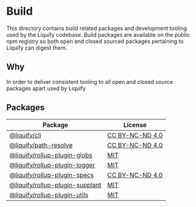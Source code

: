 # Build

This directory contains build related packages and development tooling used by the Liquify codebase. Build packages are available on the public npm registry so both open and closed sourced packages pertaining to Liquify can digest them.

## Why

In order to deliver consistent tooling to all open and closed source packages apart used by Liquify

## Packages

| Package                              | License              |
| ------------------------------------ | -------------------- |
| [@liquify/cli](#)                    | [CC BY-NC-ND 4.0](#) |
| [@liquify/path-resolve](#)           | [CC BY-NC-ND 4.0](#) |
| [@liquify/rollup-plugin-globs](#)    | [MIT](#)             |
| [@liquify/rollup-plugin-logger](#)   | [MIT](#)             |
| [@liquify/rollup-plugin-specs](#)    | [CC BY-NC-ND 4.0](#) |
| [@liquify/rollup-plugin-supplant](#) | [MIT](#)             |
| [@liquify/rollup-plugin-utils](#)    | [MIT](#)             |
